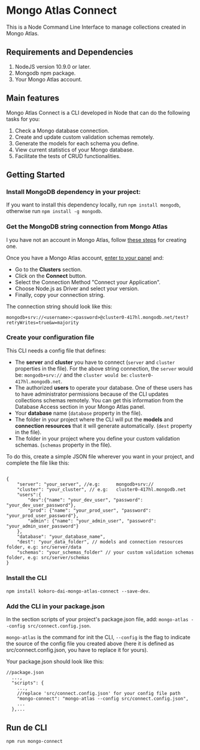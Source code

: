 # Mongo Atlas Connect
This is a Node Command Line Interface to manage collections created in Mongo Atlas.

## Requirements and Dependencies
1. NodeJS version 10.9.0 or later.
2. Mongodb npm package.
3. Your Mongo Atlas account.

## Main features
Mongo Atlas Connect is a CLI developed in Node that can do the following tasks for you:
1. Check a Mongo database connection.
2. Create and update custom validation schemas remotely.
3. Generate the models for each schema you define.
4. View current statistics of your Mongo database.
5. Facilitate the tests of CRUD functionalities.

## Getting Started

### Install MongoDB dependency in your project:
If you want to install this dependency locally, run `npm install mongodb`, otherwise run `npm install -g mongodb`.

### Get the MongoDB string connection from Mongo Atlas
I you have not an account in Mongo Atlas, follow [these steps](https://docs.atlas.mongodb.com/getting-started/) for creating one.

Once you have a Mongo Atlas account, [enter to your panel](https://cloud.mongodb.com/user#/atlas/login) and:
- Go to the **Clusters** section.
- Click on the **Connect** button. 
- Select the Connection Method "Connect your Application".
- Choose Node.js as Driver and select your version. 
- Finally, copy your connection string.

The connection string should look like this:

`mongodb+srv://<username>:<password>@cluster0-417hl.mongodb.net/test?retryWrites=true&w=majority`

### Create your configuration file
This CLI needs a config file that defines:

- The **server** and **cluster** you have to connect (``server`` and ``cluster`` properties in the file). For the above string connection, the ``server`` would be: `mongodb+srv://` and the ``cluster would be``: `cluster0-417hl.mongodb.net`.
- The authorized **users** to operate your database. One of these users has to have administrator permissions because of the CLI updates collections schemas remotely. You can get this information from the Database Access section in your Mongo Atlas panel.
- Your **database** name (``database`` property in the file).
- The folder in your project where the CLI will put the **models** and **connection resources** that it will generate automatically. (``dest`` property in the file).
- The folder in your project where you define your custom validation schemas. (``schemas`` property in the file).

To do this, create a simple JSON file wherever you want in your project, and complete the file like this:

````

{	
	"server": "your_server", //e.g:      mongodb+srv://
	"cluster": "your_cluster", // e.g:   cluster0-417hl.mongodb.net
	"users":{
		"dev":{"name": "your_dev_user", "password": "your_dev_user_password"},
		"prod": {"name": "your_prod_user", "password": "your_prod_user_password"},
		"admin": {"name": "your_admin_user", "password": "your_admin_user_password"}
	},	
	"database": "your_database_name",
	"dest": "your_data_folder", // models and connection resources folder, e.g: src/server/data
	"schemas": "your_schemas_folder" // your custom validation schemas folder, e.g: src/server/schemas
}

````

### Install the CLI
`npm install kokoro-dai-mongo-atlas-connect --save-dev`.

### Add the CLI in your package.json
In the section scripts of your project's package.json file, add: `mongo-atlas --config src/connect.config.json`.

`mongo-atlas` is the command for init the CLI, 
`--config` is the flag to indicate the source of the config file you created above (here it is defined as src/connect.config.json, you have to replace it for yours).

Your package.json should look like this:

````
//package.json
  ...,
  "scripts": {
    ...,
    //replace 'src/connect.config.json' for your config file path
    "mongo-connect": "mongo-atlas --config src/connect.config.json", 
    ...
  },...

````

## Run de CLI

``npm run mongo-connect``